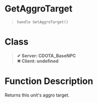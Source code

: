 # GetAggroTarget
> `handle GetAggroTarget()`
# Class
> __✔ Server: CDOTA_BaseNPC__  
> __✖ Client: undefined__  
# Function Description
Returns this unit's aggro target.
